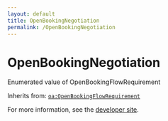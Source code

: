 ```yaml
---
layout: default
title: OpenBookingNegotiation
permalink: /OpenBookingNegotiation
---
```


# OpenBookingNegotiation
Enumerated value of OpenBookingFlowRequirement

Inherits from: [`oa:OpenBookingFlowRequirement`](https://openactive.io/OpenBookingFlowRequirement)

For more information, see the [developer site](https://developer.openactive.io/data-model/types/).